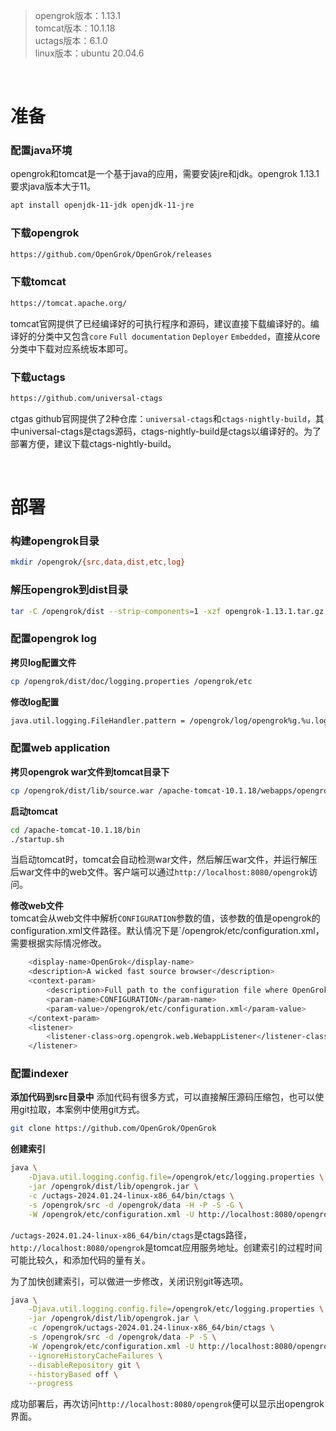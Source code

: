 > opengrok版本：1.13.1  
> tomcat版本：10.1.18  
> uctags版本：6.1.0  
> linux版本：ubuntu 20.04.6  

&nbsp;
&nbsp;
# 准备
### 配置java环境
opengrok和tomcat是一个基于java的应用，需要安装jre和jdk。opengrok 1.13.1要求java版本大于11。
```bash
apt install openjdk-11-jdk openjdk-11-jre
```

### 下载opengrok
```bash
https://github.com/OpenGrok/OpenGrok/releases
```

### 下载tomcat
```bash
https://tomcat.apache.org/
```
tomcat官网提供了已经编译好的可执行程序和源码，建议直接下载编译好的。编译好的分类中又包含`core` `Full documentation` `Deployer` `Embedded`，直接从core分类中下载对应系统坂本即可。

### 下载uctags
```bash
https://github.com/universal-ctags
```
ctgas github官网提供了2种仓库：`universal-ctags`和`ctags-nightly-build`，其中universal-ctags是ctags源码，ctags-nightly-build是ctags以编译好的。为了部署方便，建议下载ctags-nightly-build。

&nbsp;
&nbsp;
# 部署
### 构建opengrok目录
```bash
mkdir /opengrok/{src,data,dist,etc,log}
```

### 解压opengrok到dist目录
```bash
tar -C /opengrok/dist --strip-components=1 -xzf opengrok-1.13.1.tar.gz
```

### 配置opengrok log
**拷贝log配置文件**  
```bash
cp /opengrok/dist/doc/logging.properties /opengrok/etc
```

**修改log配置**  
```bash
java.util.logging.FileHandler.pattern = /opengrok/log/opengrok%g.%u.log
```

### 配置web application
**拷贝opengrok war文件到tomcat目录下**  
```bash
cp /opengrok/dist/lib/source.war /apache-tomcat-10.1.18/webapps/opengrok.war
```

**启动tomcat**  
```bash
cd /apache-tomcat-10.1.18/bin
./startup.sh
```
当启动tomcat时，tomcat会自动检测war文件，然后解压war文件，并运行解压后war文件中的web文件。客户端可以通过`http://localhost:8080/opengrok`访问。

**修改web文件**  
tomcat会从web文件中解析`CONFIGURATION`参数的值，该参数的值是opengrok的configuration.xml文件路径。默认情况下是`/opengrok/etc/configuration.xml，需要根据实际情况修改。
```bash
    <display-name>OpenGrok</display-name>
    <description>A wicked fast source browser</description>
    <context-param>
        <description>Full path to the configuration file where OpenGrok can read its configuration</description>
        <param-name>CONFIGURATION</param-name>
        <param-value>/opengrok/etc/configuration.xml</param-value>
    </context-param>
    <listener>
        <listener-class>org.opengrok.web.WebappListener</listener-class>
    </listener>
```

### 配置indexer
**添加代码到src目录中**
添加代码有很多方式，可以直接解压源码压缩包，也可以使用git拉取，本案例中使用git方式。
```bash
git clone https://github.com/OpenGrok/OpenGrok
```

**创建索引**
```bash
java \
    -Djava.util.logging.config.file=/opengrok/etc/logging.properties \
    -jar /opengrok/dist/lib/opengrok.jar \
    -c /uctags-2024.01.24-linux-x86_64/bin/ctags \
    -s /opengrok/src -d /opengrok/data -H -P -S -G \
    -W /opengrok/etc/configuration.xml -U http://localhost:8080/opengrok
```
`/uctags-2024.01.24-linux-x86_64/bin/ctags`是ctags路径，`http://localhost:8080/opengrok`是tomcat应用服务地址。创建索引的过程时间可能比较久，和添加代码的量有关。

为了加快创建索引，可以做进一步修改，关闭识别git等选项。
```bash
java \
    -Djava.util.logging.config.file=/opengrok/etc/logging.properties \
    -jar /opengrok/dist/lib/opengrok.jar \
    -c /opengrok/uctags-2024.01.24-linux-x86_64/bin/ctags \
    -s /opengrok/src -d /opengrok/data -P -S \
    -W /opengrok/etc/configuration.xml -U http://localhost:8080/opengrok \
    --ignoreHistoryCacheFailures \
    --disableRepository git \
    --historyBased off \
    --progress
```

成功部署后，再次访问`http://localhost:8080/opengrok`便可以显示出opengrok界面。